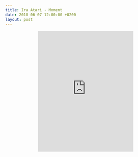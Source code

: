 ```yaml
---
title: Ira Atari - Moment
date: 2018-06-07 12:00:00 +0200
layout: post
---
```

<center>
<iframe src="https://open.spotify.com/embed/album/4wDfy8hbX2dEUOMxP7urbT" width="300" height="380" frameborder="0" allowtransparency="true"></iframe>
</center>